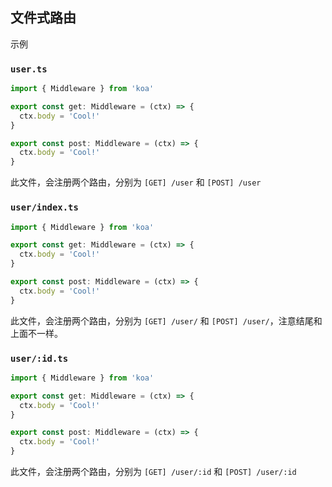 ## 文件式路由

示例

### `user.ts`

```ts
import { Middleware } from 'koa'

export const get: Middleware = (ctx) => {
  ctx.body = 'Cool!'
}

export const post: Middleware = (ctx) => {
  ctx.body = 'Cool!'
}
```

此文件，会注册两个路由，分别为 `[GET] /user` 和 `[POST] /user`

### `user/index.ts`

```ts
import { Middleware } from 'koa'

export const get: Middleware = (ctx) => {
  ctx.body = 'Cool!'
}

export const post: Middleware = (ctx) => {
  ctx.body = 'Cool!'
}
```

此文件，会注册两个路由，分别为 `[GET] /user/` 和 `[POST] /user/`，注意结尾和上面不一样。

### `user/:id.ts`

```ts
import { Middleware } from 'koa'

export const get: Middleware = (ctx) => {
  ctx.body = 'Cool!'
}

export const post: Middleware = (ctx) => {
  ctx.body = 'Cool!'
}
```

此文件，会注册两个路由，分别为 `[GET] /user/:id` 和 `[POST] /user/:id`
